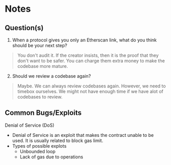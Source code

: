 # Notes

## Question(s)

1. When a protocol gives you only an Etherscan link, what do you think should be your next step?

> You don't audit it. If the creator insists, then it is the proof that they don't want to be safer. You can charge them extra money to make the codebase more mature.

2. Should we review a codebase again?

> Maybe. We can always review codebases again. However, we need to timebox ourselves. We might not have enough time if we have alot of codebases to review.


## Common Bugs/Exploits

Denial of Service (DoS)
- Denial of Service is an exploit that makes the contract unable to be used. It is usually related to block gas limit.
- Types of possible explots
  - Unbounded loop
  - Lack of gas due to operations
